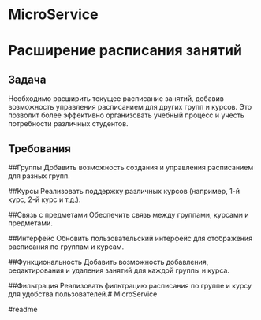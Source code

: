 # MicroService

# Расширение расписания занятий

## Задача

Необходимо расширить текущее расписание занятий, добавив возможность управления расписанием для других групп и курсов. Это позволит более эффективно организовать учебный процесс и учесть потребности различных студентов.

## Требования

##Группы
Добавить возможность создания и управления расписанием для разных групп.

##Курсы
Реализовать поддержку различных курсов (например, 1-й курс, 2-й курс и т.д.).

##Связь с предметами
Обеспечить связь между группами, курсами и предметами.

##Интерфейс
Обновить пользовательский интерфейс для отображения расписания по группам и курсам.

##Функциональность
Добавить возможность добавления, редактирования и удаления занятий для каждой группы и курса.

##Фильтрация
Реализовать фильтрацию расписания по группе и курсу для удобства пользователей.# MicroService

#readme